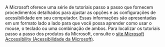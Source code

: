 A Microsoft oferece uma série de tutoriais passo a passo que fornecem procedimentos detalhados para ajustar as opções e as configurações de acessibilidade em seu computador. Essas informações são apresentadas em um formato lado a lado para que você possa aprender como usar o mouse, o teclado ou uma combinação de ambos. Para localizar os tutoriais passo a passo dos produtos da Microsoft, consulte o [site Microsoft Accessibility (Acessibilidade da Microsoft)](http://go.microsoft.com/fwlink/?LinkId=8431).